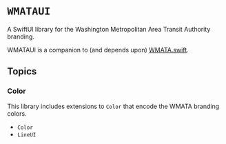 # ``WMATAUI``

A SwiftUI library for the Washington Metropolitan Area Transit Authority branding.

WMATAUI is a companion to (and depends upon) [WMATA.swift](https://emma-k-alexandra.github.io/WMATA.swift/documentation/wmata/).

## Topics

### Color
This library includes extensions to ``Color`` that encode the WMATA branding colors.
- ``Color``
- ``LineUI``
